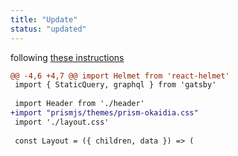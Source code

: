 ```yaml
---
title: "Update"
status: "updated"
---
```

following [these instructions](https://next.gatsbyjs.org/packages/gatsby-remark-prismjs/)
```diff
@@ -4,6 +4,7 @@ import Helmet from 'react-helmet'
 import { StaticQuery, graphql } from 'gatsby'
 
 import Header from './header'
+import "prismjs/themes/prism-okaidia.css"
 import './layout.css'
 
 const Layout = ({ children, data }) => (
```